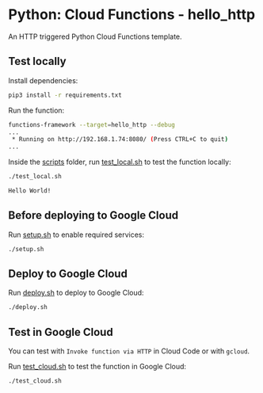 # Python: Cloud Functions - hello_http

 An HTTP triggered Python Cloud Functions template.

## Test locally

Install dependencies:

```sh
pip3 install -r requirements.txt
```

Run the function:

```sh
functions-framework --target=hello_http --debug
...
 * Running on http://192.168.1.74:8080/ (Press CTRL+C to quit)
...
```

Inside the [scripts](scripts) folder, run [test_local.sh](scripts/test.sh) to
test the function locally:

```sh
./test_local.sh

Hello World!
```

## Before deploying to Google Cloud

Run [setup.sh](scripts/setup.sh) to enable required services:

```sh
./setup.sh
```

## Deploy to Google Cloud

Run [deploy.sh](scripts/deploy.sh) to deploy to Google Cloud:

```sh
./deploy.sh
```

## Test in Google Cloud

You can test with `Invoke function via HTTP` in Cloud Code or with `gcloud`.

Run [test_cloud.sh](scripts/test_cloud.sh) to test the function in Google Cloud:

```sh
./test_cloud.sh
```
